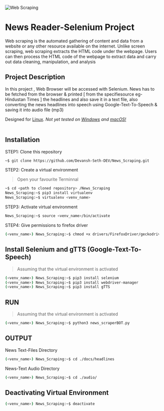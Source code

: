 ![Web Scraping](https://cdn.filestackcontent.com/m8n7GlrdTBChzowoPeFp)

# News Reader-Selenium Project

Web scraping is the automated gathering of content and data from a website or any other resource available on the internet. 
Unlike screen scraping, web scraping extracts the HTML code under the webpage. 
Users can then process the HTML code of the webpage to extract data and carry out data cleaning, manipulation, and analysis
<br>

Project Description
---

In this project , Web Browser will be accessed with Selenium. News has to be fetched from the browser & printed [ from the specifiesource eg- Hindustan Times ] the headlines and also save it in a text file, also converting the news headlines into speech using Google-Text-To-Speech & saving it into audio file (mp3)

Designed for [Linux](https://www.linux.org/). *Not yet tested on [Windows](https://www.microsoft.com/en-in) and [macOS!](https://support.apple.com/en-in/macos)*
<br><br>

Installation
---
STEP1: Clone this repository

```bash
~$ git clone https://github.com/Devansh-Seth-DEV/News_Scraping.git
```

STEP2: Create a virtual environment

> Open your favourite Terminnal

```bash
~$ cd <path to cloned repository> /News_Scraping
News_Scraping:~$ pip3 install virtualenv
News_Scraping:~$ virtualenv <venv_name>
```

STEP3: Activate virtual environment

```bash
News_Scraping:~$ source <venv_name>/bin/activate
```

STEP4: Give permissions to firefox driver

```bash
(<venv_name>) News_Scraping:~$ chmod +x drivers/FirefoxDriver/geckodriver
```

Install Selenium and gTTS (Google-Text-To-Speech)
---

> Assuming that the virtual environment is activated

```bash
(<venv_name>) News_Scraping:~$ pip3 install selenium
(<venv_name>) News_Scraping:~$ pip3 install webdriver-manager
(<venv_name>) News_Scraping:~$ pip3 install gTTS
```

RUN
---

> Assuming that the virtual environment is activated

```bash
(<venv_name>) News_Scraping:~$ python3 news_scraperBOT.py
```

OUTPUT
---

News Text-Files Directory

```bash
(<venv_name>) News_Scraping:~$ cd ./docs/headlines
```
News-Text Audio Directory

```bash
(<venv_name>) News_Scraping:~$ cd ./audio/
```

Deactivating Virtual Environment
---

```bash
(<venv_name>) News_Scraping:~$ deactivate
```
